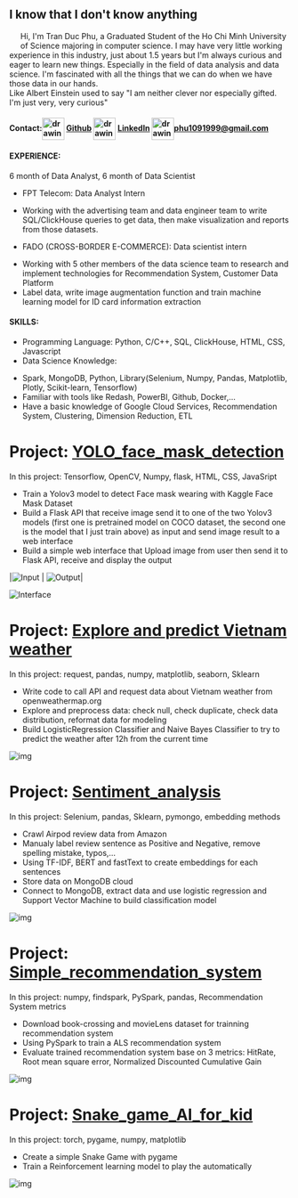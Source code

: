 ## I know that I don't know anything
<html>
<head>
  <style>
    im {
      padding-top: 10px;
      padding-bottom: 10px;
      padding-left: 10px;
      padding-right: 10px;
    }
  </style>
</head>
<body>
<div style="clear: both;">
  <im style="float: left; margin-right 1em;">
    <img src="images/avatar.png" alt="">
  </im>
  <div>
    <p>Hi, I'm Tran Duc Phu, a Graduated Student of the Ho Chi Minh University of Science majoring in computer science. I may have very little working experience in this industry, just about 1.5 years but I'm always curious and eager to learn new things. Especially in the field of data analysis and data science. I'm fascinated with all the things that we can do when we have those data in our hands.<br>Like Albert Einstein used to say "I am neither clever nor especially gifted. I'm just very, very curious"</p> 
  </div>
</div>
</body>
</html>

#### Contact:<img align="center" src="images/github_PNG28.png" alt="drawing" style="width:40px;"/> <a href="https://github.com/TranPhu1999">Github</a> <img align="center" src="images/linkIn_icon.jpg" alt="drawing" style="width:40px;"/> <a href="https://www.linkedin.com/in/tran-duc-phu-505841192/">LinkedIn</a> <img align="center" src="images/Gmail_logo.png" alt="drawing" style="width:40px;"/><a>phu1091999@gmail.com</a>

#### EXPERIENCE: 
6 month of Data Analyst, 6 month of Data Scientist
- FPT Telecom: Data Analyst Intern
+ Working with the advertising team and data engineer team to write SQL/ClickHouse queries to get data, then make visualization and reports from those datasets.
- FADO (CROSS-BORDER E-COMMERCE): Data scientist intern
+ Working with 5 other members of the data science team to research and implement technologies for Recommendation System, Customer Data Platform
+ Label data, write image augmentation function and train machine learning model for ID card information extraction

#### SKILLS:
- Programming Language: Python, C/C++, SQL, ClickHouse, HTML, CSS, Javascript
- Data Science Knowledge:
+ Spark, MongoDB, Python, Library(Selenium, Numpy, Pandas, Matplotlib, Plotly, Scikit-learn, Tensorflow)
+ Familiar with tools like Redash, PowerBI, Github, Docker,...
+ Have a basic knowledge of Google Cloud Services, Recommendation System, Clustering, Dimension Reduction, ETL


# Project: [YOLO_face_mask_detection](https://github.com/TranPhu1999/YOLO_face_mask_detection)
In this project: Tensorflow, OpenCV, Numpy, flask, HTML, CSS, JavaSript
- Train a Yolov3 model to detect Face mask wearing with Kaggle Face Mask Dataset
- Build a Flask API that receive image send it to one of the two Yolov3 models (first one is pretrained model on COCO dataset, the second one is the model that I just train above) as input and send image result to a web interface 
- Build a simple web interface that Upload image from user then send it to Flask API, receive and display the output 

|![Input](images/maksssksksss0.png) | ![Output](images/download.png)|

![Interface](/images/image.png)


# Project: [Explore and predict Vietnam weather](https://github.com/TranPhu1999/Explore_Predict_Vietnam-weather)
In this project: request, pandas, numpy,  matplotlib, seaborn, Sklearn
- Write code to call API and request data about Vietnam weather from openweathermap.org 
- Explore and preprocess data: check null, check duplicate, check data distribution, reformat data for modeling 
- Build LogisticRegression Classifier and Naive Bayes Classifier to try to predict the weather after 12h from the current time 

![img](images/Explore_Predict_Vietnam%20weather.png)


# Project: [Sentiment_analysis](https://github.com/TranPhu1999/Sentiment_analysis)
In this project: Selenium, pandas, Sklearn, pymongo, embedding methods
- Crawl Airpod review data from Amazon 
- Manualy label review sentence as Positive and Negative, remove spelling mistake, typos,... 
- Using TF-IDF, BERT and fastText to create embeddings for each sentences
- Store data on MongoDB cloud
- Connect to MongoDB, extract data and use logistic regression and Support Vector Machine to build classification model

![img](images/Sentiment_analysis_project.png)

# Project: [Simple_recommendation_system](https://github.com/TranPhu1999/Simple_recommendation_system)
In this project: numpy, findspark, PySpark, pandas, Recommendation System metrics
- Download book-crossing and movieLens dataset for trainning recommendation system
- Using PySpark to train a ALS recommendation system
- Evaluate trained recommendation system base on 3 metrics: HitRate, Root mean square error, Normalized Discounted Cumulative Gain

![img](images/Recommendation_system.png)

# Project: [Snake_game_AI_for_kid](https://github.com/TranPhu1999/Snake_reinforcement_learning)
In this project: torch, pygame, numpy, matplotlib
- Create a simple Snake Game with pygame
- Train a Reinforcement learning model to play the automatically

![img](images/SnakeGame.png)





